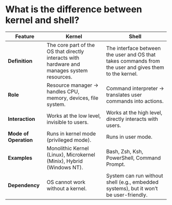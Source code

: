 # What is the difference between kernel and shell?

| Feature | Kernel | Shell |
|---------|--------|-------|
| **Definition** | The core part of the OS that directly interacts with hardware and manages system resources. | The interface between the user and OS that takes commands from the user and gives them to the kernel. |
| **Role** | Resource manager → handles CPU, memory, devices, file system. | Command interpreter → translates user commands into actions. |
| **Interaction** | Works at the low level, invisible to users. | Works at the high level, directly interacts with users. |
| **Mode of Operation** | Runs in kernel mode (privileged mode). | Runs in user mode. |
| **Examples** | Monolithic Kernel (Linux), Microkernel (Minix), Hybrid (Windows NT). | Bash, Zsh, Ksh, PowerShell, Command Prompt. |
| **Dependency** | OS cannot work without a kernel. | System can run without shell (e.g., embedded systems), but it won’t be user-friendly. |
